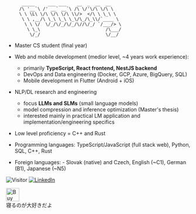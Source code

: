 ```               
      _____     ___ ___    __  _  __  __    
     /\ '__`\ /' __` __`\ /\ \/'\/\ \/\ \   
     \ \ \L\ \/\ \/\ \/\ \\/>  </\ \ \_\ \  
      \ \ ,__/\ \_\ \_\ \_\/\_/\_\\/`____ \ 
       \ \ \/  \/_/\/_/\/_/\//\/_/ `/___/> \
        \ \_\                         /\___/
         \/_/                         \/__/
```



- Master CS student (final year)
- Web and mobile development (medior level, ~4 years work experience):
  - primarily **TypeScript, React frontend, NestJS backend** 
  - DevOps and Data engineering (Docker, GCP, Azure, BigQuery, SQL)
  - Mobile development in Flutter (Android + iOS)
- NLP/DL research and engineering
  - focus **LLMs and SLMs** (small language models)
  - model compression and inference optimization (Master's thesis)
  - interested mainly in practical LM application and implementation/engineering specifics
- Low level proficiency = C++ and Rust

- Programming languages: TypeScript/JavaScript (full stack web), Python,  SQL, C++, Rust
- Foreign languages: - Slovak (native) and Czech, English (~C1), German (B1), Japanese (~N5)


![Visitor](https://visitor-badge.laobi.icu/badge?page_id=Plasmoxy.Plasmoxy) <a href="https://www.linkedin.com/in/plasmoxy/">![LinkedIn](https://img.shields.io/badge/LinkedIn-0077B5?style=for-the-badge&logo=linkedin&logoColor=white)</a>

<!--
![Overall Stats](https://github-readme-stats.vercel.app/api?username=Plasmoxy&count_private=true&show_icons=true&hide=contribs&theme=tokyonight)
![Top Langs](https://github-readme-stats.vercel.app/api/top-langs/?username=Plasmoxy&hide=HTML,CSS,TeX,Makefile&layout=compact&theme=tokyonight&langs_count=10&exclude_repo=plasmoxy.github.io,Plasmoxy,opencv-java-tutorials,javalin,javafxopencv-started,ionic-react-detail-tab,InsanelyCheapElectronics,Hivemind,heroku-maggit,hello-world,DevMemories,denvs2018,arshiamidos,AIChamber,AestheticIndexer,Cataclysm,TheMachine)
-->

<a href='https://ko-fi.com/O5O148PL3' target='_blank'><img height='36' style='border:0px;height:36px;' src='https://cdn.ko-fi.com/cdn/kofi2.png?v=2' border='0' alt='Buy Me a Coffee at ko-fi.com' /></a><br/>
寝るのが大好きだよ


